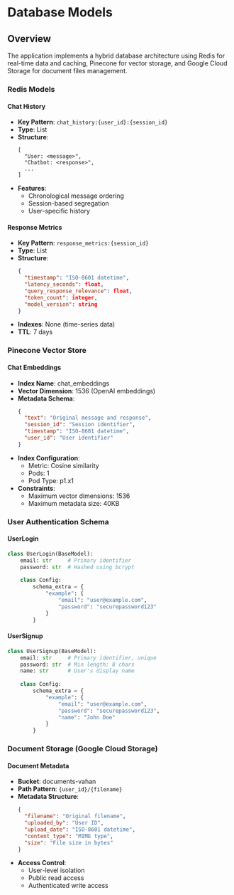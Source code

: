 # Database Models

## Overview
The application implements a hybrid database architecture using Redis for real-time data and caching, Pinecone for vector storage, and Google Cloud Storage for document files management. 

### Redis Models

#### Chat History
- **Key Pattern**: `chat_history:{user_id}:{session_id}`
- **Type**: List
- **Structure**:
  ```
  [
    "User: <message>",
    "Chatbot: <response>",
    ...
  ]
  ```
- **Features**:
  - Chronological message ordering
  - Session-based segregation
  - User-specific history

#### Response Metrics
- **Key Pattern**: `response_metrics:{session_id}`
- **Type**: List
- **Structure**:
  ```json
  {
    "timestamp": "ISO-8601 datetime",
    "latency_seconds": float,
    "query_response_relevance": float,
    "token_count": integer,
    "model_version": string
  }
  ```
- **Indexes**: None (time-series data)
- **TTL**: 7 days

### Pinecone Vector Store

#### Chat Embeddings
- **Index Name**: chat_embeddings
- **Vector Dimension**: 1536 (OpenAI embeddings)
- **Metadata Schema**:
  ```json
  {
    "text": "Original message and response",
    "session_id": "Session identifier",
    "timestamp": "ISO-8601 datetime",
    "user_id": "User identifier"
  }
  ```
- **Index Configuration**:
  - Metric: Cosine similarity
  - Pods: 1
  - Pod Type: p1.x1
- **Constraints**:
  - Maximum vector dimensions: 1536
  - Maximum metadata size: 40KB

### User Authentication Schema

#### UserLogin
```python
class UserLogin(BaseModel):
    email: str     # Primary identifier
    password: str  # Hashed using bcrypt
    
    class Config:
        schema_extra = {
            "example": {
                "email": "user@example.com",
                "password": "securepassword123"
            }
        }
```

#### UserSignup
```python
class UserSignup(BaseModel):
    email: str     # Primary identifier, unique
    password: str  # Min length: 8 chars
    name: str      # User's display name
    
    class Config:
        schema_extra = {
            "example": {
                "email": "user@example.com",
                "password": "securepassword123",
                "name": "John Doe"
            }
        }
```

### Document Storage (Google Cloud Storage)

#### Document Metadata
- **Bucket**: documents-vahan
- **Path Pattern**: `{user_id}/{filename}`
- **Metadata Structure**:
  ```json
  {
    "filename": "Original filename",
    "uploaded_by": "User ID",
    "upload_date": "ISO-8601 datetime",
    "content_type": "MIME type",
    "size": "File size in bytes"
  }
  ```
- **Access Control**:
  - User-level isolation
  - Public read access
  - Authenticated write access 